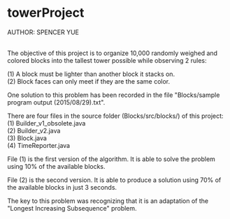 # towerProject

AUTHOR: SPENCER YUE<br><br>


The objective of this project is to organize 10,000 randomly weighed and
colored blocks into the tallest tower possible while observing 2 rules:<br>

(1) A block must be lighter than another block it stacks on.<br>
(2) Block faces can only meet if they are the same color.<br>

One solution to this problem has been recorded in the file
"Blocks/sample program output (2015/08/29).txt".<br>

There are four files in the source folder (Blocks/src/blocks/) of this project:<br>
(1) Builder_v1_obsolete.java<br>
(2) Builder_v2.java<br>
(3) Block.java<br>
(4) TimeReporter.java<br>

File (1) is the first version of the algorithm. It is able to solve the problem
using 10% of the available blocks.<br>

File (2) is the second version. It is able to produce a solution using 70% of the
available blocks in just 3 seconds.<br>

The key to this problem was recognizing that it is an adaptation of the
"Longest Increasing Subsequence" problem.
